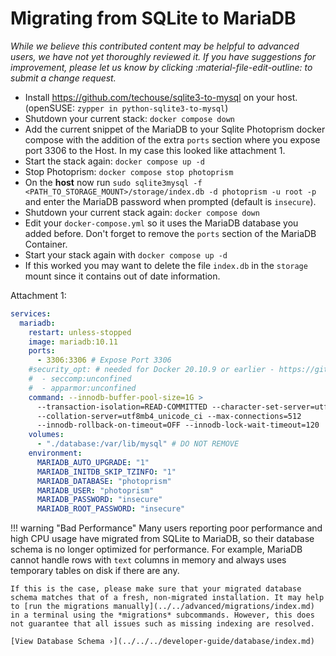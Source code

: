 # Migrating from SQLite to MariaDB

*While we believe this contributed content may be helpful to advanced users, we have not yet thoroughly reviewed it. If you have suggestions for improvement, please let us know by clicking :material-file-edit-outline: to submit a change request.*

- Install <https://github.com/techouse/sqlite3-to-mysql> on your host. (openSUSE: `zypper in python-sqlite3-to-mysql`)
- Shutdown your current stack: `docker compose down`
- Add the current snippet of the MariaDB to your Sqlite Photoprism docker compose with the addition of the extra `ports`
  section where you expose port 3306 to the Host. In my case this looked like attachment 1.
- Start the stack again: `docker compose up -d`
- Stop Photoprism: `docker compose stop photoprism`
- On the **host** now run `sudo sqlite3mysql -f <PATH_TO_STORAGE_MOUNT>/storage/index.db -d photoprism -u root -p` and enter the MariaDB password when prompted (default is `insecure`).
- Shutdown your current stack again: `docker compose down`
- Edit your `docker-compose.yml` so it uses the MariaDB database you added before. Don't forget to remove the `ports`
  section of the MariaDB Container.
- Start your stack again with `docker compose up -d`
- If this worked you may want to delete the file `index.db` in the `storage` mount since it contains out of date
  information.

Attachment 1:

```yaml
services:
  mariadb:
    restart: unless-stopped
    image: mariadb:10.11
    ports:
      - 3306:3306 # Expose Port 3306 
    #security_opt: # needed for Docker 20.10.9 or earlier - https://github.com/MariaDB/mariadb-docker/issues/434
    #  - seccomp:unconfined
    #  - apparmor:unconfined
    command: --innodb-buffer-pool-size=1G >
      --transaction-isolation=READ-COMMITTED --character-set-server=utf8mb4
      --collation-server=utf8mb4_unicode_ci --max-connections=512
      --innodb-rollback-on-timeout=OFF --innodb-lock-wait-timeout=120
    volumes:
      - "./database:/var/lib/mysql" # DO NOT REMOVE
    environment:
      MARIADB_AUTO_UPGRADE: "1"
      MARIADB_INITDB_SKIP_TZINFO: "1"
      MARIADB_DATABASE: "photoprism"
      MARIADB_USER: "photoprism"
      MARIADB_PASSWORD: "insecure"
      MARIADB_ROOT_PASSWORD: "insecure"
```

!!! warning "Bad Performance"
    Many users reporting poor performance and high CPU usage have migrated from SQLite to MariaDB, so their database schema is no longer optimized for performance. For example, MariaDB cannot handle rows with `text` columns in memory and always uses temporary tables on disk if there are any.

    If this is the case, please make sure that your migrated database schema matches that of a fresh, non-migrated installation. It may help to [run the migrations manually](../../advanced/migrations/index.md) in a terminal using the *migrations* subcommands. However, this does not guarantee that all issues such as missing indexing are resolved.

    [View Database Schema ›](../../../developer-guide/database/index.md) 
